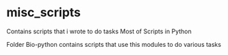 misc_scripts
============

Contains scripts that i wrote to do tasks
Most of Scripts in Python

Folder Bio-python contains scripts that use this modules to do various tasks

